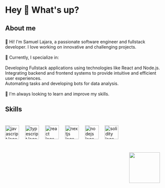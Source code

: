 <h1 align="left">Hey 👋 What's up?</h1>

###

<h2 align="left">About me</h2>

###

<p align="left">👋 Hi! I'm Samuel Lajara, a passionate software engineer and fullstack developer. I love working on innovative and challenging projects.<br><br>💼 Currently, I specialize in:<br><br>Developing Fullstack applications using technologies like React and Node.js.<br>Integrating backend and frontend systems to provide intuitive and efficient user experiences.<br>Automating tasks and developing bots for data analysis.<br><br>🌱 I'm always looking to learn and improve my skills.</p>

###

<h2 align="left">Skills</h2>

###

<br clear="both">

<div align="left">
  <img src="https://cdn.jsdelivr.net/gh/devicons/devicon/icons/javascript/javascript-original.svg" height="45" alt="javascript logo"  />
  <img width="12" />
  <img src="https://cdn.jsdelivr.net/gh/devicons/devicon/icons/typescript/typescript-original.svg" height="45" alt="typescript logo"  />
  <img width="12" />
  <img src="https://cdn.jsdelivr.net/gh/devicons/devicon/icons/react/react-original.svg" height="45" alt="react logo"  />
  <img width="12" />
  <img src="https://cdn.jsdelivr.net/gh/devicons/devicon/icons/nextjs/nextjs-original.svg" height="45" alt="nextjs logo"  />
  <img width="12" />
  <img src="https://cdn.jsdelivr.net/gh/devicons/devicon/icons/nodejs/nodejs-original.svg" height="45" alt="nodejs logo"  />
  <img width="12" />
  <img src="https://cdn.jsdelivr.net/gh/devicons/devicon/icons/solidity/solidity-original.svg" height="45" alt="solidity logo"  />
</div>

###

<br clear="both">

<div align="right">
  <img height="100" src="https://media2.giphy.com/media/v1.Y2lkPTc5MGI3NjExOG8xbXdieHh6bjhxeDRmdXBnNWE5ZGplZ29lMnNzN256ZjU2aXc1NSZlcD12MV9pbnRlcm5hbF9naWZfYnlfaWQmY3Q9Zw/TFPdmm3rdzeZ0kP3zG/giphy.webp"  />
</div>

###
